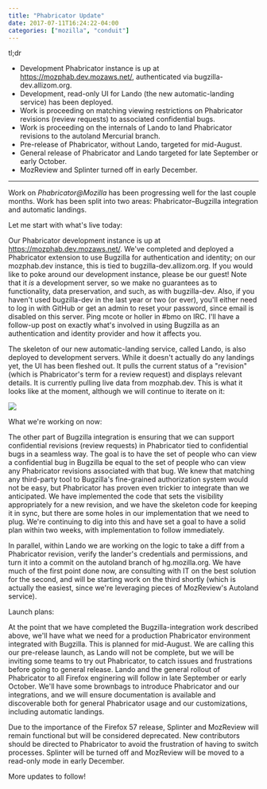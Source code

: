 ```yaml
---
title: "Phabricator Update"
date: 2017-07-11T16:24:22-04:00
categories: ["mozilla", "conduit"]
---
```

tl;dr

* Development Phabricator instance is up at
<https://mozphab.dev.mozaws.net/>, authenticated via
bugzilla-dev.allizom.org.
* Development, read-only UI for Lando (the new automatic-landing
service) has been deployed.
* Work is proceeding on matching viewing restrictions on Phabricator
revisions (review requests) to associated confidential bugs.
* Work is proceeding on the internals of Lando to land Phabricator
revisions to the autoland Mercurial branch.
* Pre-release of Phabricator, without Lando, targeted for mid-August.
* General release of Phabricator and Lando targeted for late September
or early October.
* MozReview and Splinter turned off in early December.

--------

Work on *Phabricator@Mozilla* has been progressing well for the last
couple months. Work has been split into two areas:
Phabricator–Bugzilla integration and automatic landings.

Let me start with what's live today:

Our Phabricator development instance is up at
<https://mozphab.dev.mozaws.net/>. We've completed and deployed a
Phabricator extension to use Bugzilla for authentication and identity;
on our mozphab.dev instance, this is tied to
bugzilla-dev.allizom.org. If you would like to poke around our
development instance, please be our guest! Note that it *is* a
development server, so we make no guarantees as to functionality, data
preservation, and such, as with bugzilla-dev. Also, if you
haven't used bugzilla-dev in the last year or two (or ever), you'll
either need to log in with GitHub or get an admin to reset your
password, since email is disabled on this server. Ping mcote or holler
in #bmo on IRC. I'll have a follow-up post on exactly what's involved in
using Bugzilla as an authentication and identity provider and how it
affects you.

The skeleton of our new automatic-landing service, called Lando, is
also deployed to development servers. While it doesn't actually do any
landings yet, the UI has been fleshed out. It pulls the current status
of a "revision" (which is Phabricator's term for a review request) and
displays relevant details. It is currently pulling live data from
mozphab.dev. This is what it looks like at the moment, although we
will continue to iterate on it:

<img src="/images/lando-20170710.png" />

What we're working on now:

The other part of Bugzilla integration is ensuring that we can support
confidential revisions (review requests) in Phabricator tied to
confidential bugs in a seamless way. The goal is to have the set of
people who can view a confidential bug in Bugzilla be equal to the set
of people who can view any Phabricator revisions associated with that
bug. We knew that matching any third-party tool to Bugzilla's
fine-grained authorization system would not be easy, but Phabricator
has proven even trickier to integrate than we anticipated. We have
implemented the code that sets the visibility appropriately for a new
revision, and we have the skeleton code for keeping it in sync, but
there are some holes in our implementation that we need to plug. We're
continuing to dig into this and have set a goal to have a solid plan
within two weeks, with implementation to follow immediately.

In parallel, within Lando we are working on the logic to take a diff
from a Phabricator revision, verify the lander's credentials and
permissions, and turn it into a commit on the autoland branch of
hg.mozilla.org. We have much of the first point done now, are
consulting with IT on the best solution for the second, and will be
starting work on the third shortly (which is actually the easiest,
since we're leveraging pieces of MozReview's Autoland service).

Launch plans:

At the point that we have completed the Bugzilla-integration work
described above, we'll have what we need for a production Phabricator
environment integrated with Bugzilla. This is planned for
mid-August. We are calling this our pre-release launch, as Lando will
not be complete, but we will be inviting some teams to try out
Phabricator, to catch issues and frustrations before going to general
release. Lando and the general rollout of Phabricator to all Firefox
enginering will follow in late September or early October. We'll have
some brownbags to introduce Phabricator and our integrations, and we
will ensure documentation is available and discoverable both for
general Phabricator usage and our customizations, including automatic
landings.

Due to the importance of the Firefox 57 release, Splinter and
MozReview will remain functional but will be considered
deprecated. New contributors should be directed to Phabricator to
avoid the frustration of having to switch processes. Splinter will be
turned off and MozReview will be moved to a read-only mode in early
December.

More updates to follow!
